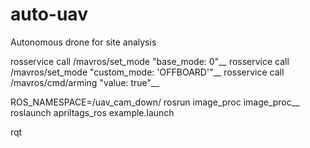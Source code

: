# auto-uav
Autonomous drone for site analysis

rosservice call /mavros/set_mode "base_mode: 0"__
rosservice call /mavros/set_mode "custom_mode: 'OFFBOARD'"__
rosservice call /mavros/cmd/arming "value: true"__

ROS_NAMESPACE=/uav_cam_down/ rosrun image_proc image_proc__
roslaunch apriltags_ros example.launch

rqt
